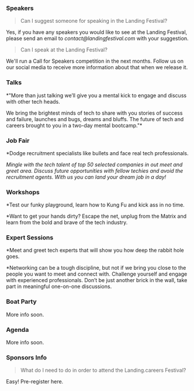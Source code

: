 ### Speakers

> Can I suggest someone for speaking in the Landing Festival?

Yes, if you have any speakers you would like to see at the Landing Festival, please send an email to _contact@landingfestival.com_ with your suggestion.

> Can I speak at the Landing Festival?

We'll run a Call for Speakers competition in the next months. Follow us on our social media to receive more information about that when we release it.

### Talks

*"More than just talking we’ll give you a mental kick to engage and discuss with other tech heads.

We bring the brightest minds of tech to share with you stories of success and failure, launches and bugs, dreams and bluffs. The future of tech and careers brought to you in a two-day mental bootcamp."*

### Job Fair

*Dodge recruitment specialists like bullets and face real tech professionals.

*Mingle with the tech talent of top 50 selected companies in out meet and greet area. Discuss future opportunities with fellow techies and avoid the recruitment agents. With us you can land your dream job in a day!*

### Workshops

*Test our funky playground, learn how to Kung Fu and kick ass in no time.

*Want to get your hands dirty? Escape the net, unplug from the Matrix and learn from the bold and brave of the tech industry.

### Expert Sessions

*Meet and greet tech experts that will show you how deep the rabbit hole goes.

*Networking can be a tough discipline, but not if we bring you close to the people you want to meet and connect with. Challenge yourself and engage with experienced professionals. Don’t be just another brick in the wall, take part in meaningful one-on-one discussions.

### Boat Party

More info soon.

### Agenda

More info soon.

### Sponsors Info

> What do I need to do in order to attend the Landing.careers Festival?

Easy! Pre-register here.
